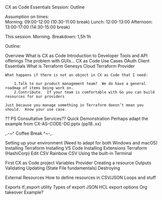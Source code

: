 CX as Code Essentials Session: Outline

Assumption on times:  
Morning: 09:00-12:00 (10:30-11:00 break)
Lunch: 12:00-13:00
Afternoon: 13:00-17:00 (14:30-15:00 break)


This session: Morning.
Breakdown: 
1,5h
1h

Outline:

Overview
What is CX as Code
Introduction to Developer Tools and API offerings
The problem with GUIs…
CX as Code Use Cases
OAuth Client Essentials
What is Terraform
Genesys Cloud Terraform Provider
	
	What happens if there is not an object in CX as Code that I need:

		1.Talk to our product management team?  We do have a general roadmap of items being work on.
		2.Contribute.  If your team is comfortable with Go you can build resources for our providers

	Just because you manage something in Terraform doesn’t mean you should.  Know your use case.


?? PS Consultative Services??
Quick Demonstration
	Perhaps adapt the example from CX-AS-CODE-DG.pptx (pp18..xx)

,.-~^ Coffee Break ^~-,.

Setting up your environment (Need to adapt for both Windows and macOS)
	Installing Terraform
	Installing VS Code
		Installing Extensions
			Terraform (HashiCorp)
			Edit CSV
			Rainbow CSV
	Using the built-in Terminal 

First CX as Code project
	Variables
	Provider
	Creating a resource
	Outputs
	Validating
	Updating (State File fundamentals)
	Destroying

External Resources
	How to define resources in CSV/JSON
	Loops and stuff

Exports
	tf_export utility
	Types of export
		JSON
		HCL
	export options
	Org takeover
		Example?

